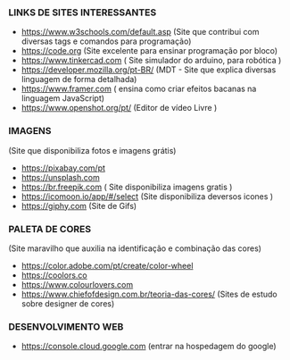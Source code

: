 ### LINKS DE SITES INTERESSANTES
* https://www.w3schools.com/default.asp (Site que contribui com diversas tags e comandos para programação)
* https://code.org (Site excelente para ensinar programação por bloco)
* https://www.tinkercad.com ( Site simulador do arduino, para robótica )
* https://developer.mozilla.org/pt-BR/ (MDT - Site que explica diversas linguagem de forma detalhada)
* https://www.framer.com ( ensina como criar efeitos bacanas na linguagem JavaScript)
* https://www.openshot.org/pt/ (Editor de vídeo Livre )

### IMAGENS
(Site que disponibiliza fotos e imagens grátis)
* https://pixabay.com/pt 
* https://unsplash.com 
* https://br.freepik.com ( Site disponibiliza imagens gratis )
* https://icomoon.io/app/#/select (Site disponibiliza deversos icones )
* https://giphy.com (Site de Gifs)

### PALETA DE CORES 
(Site maravilho que auxilia na identificação e combinação das cores)
* https://color.adobe.com/pt/create/color-wheel
* https://coolors.co
* https://www.colourlovers.com
* https://www.chiefofdesign.com.br/teoria-das-cores/ (Sites de estudo sobre designer de cores)

### DESENVOLVIMENTO WEB
* https://console.cloud.google.com (entrar na hospedagem do google)
